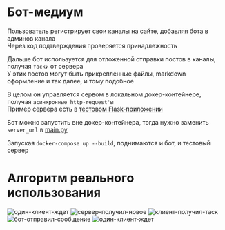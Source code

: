 # Бот-медиум  

Пользователь регистрирует свои каналы на сайте, добавляя бота в админов канала  
Через код подтверждения проверяется принадлежность  

Дальше бот используется для отложенной отправки постов в каналы, получая `таски` от сервера  
У этих постов могут быть прикрепленные файлы, markdown оформление и так далее, и тому подобное  

В целом он управляется сервом в локальном докер-контейнере, получая `асинхронные http-request'ы`  
Пример сервера есть в [тестовом Flask-приложении](test.py)

Бот можно запустить вне докер-контейнера, тогда нужно заменить `server_url` в [main.py](main.py)  

Запуская `docker-compose up --build`, поднимаются и бот, и тестовый сервер  
  
  
# Алгоритм реального использования  
![один-клиент-ждет](https://github.com/user-attachments/assets/37942649-48e8-4249-95fe-7ea5f8ac3dc7)
![сервер-получил-новое](https://github.com/user-attachments/assets/61ec0900-e11f-42ba-8a66-f84fc9a0fb5d)
![клиент-получил-таск](https://github.com/user-attachments/assets/f0e0383e-254c-476e-9531-7a5e5f488107)
![бот-отправил-сообщение](https://github.com/user-attachments/assets/fd4e8497-1efb-4024-acc1-db3acb12742c)
![один-клиент-ждет](https://github.com/user-attachments/assets/9dea1575-6021-43aa-904d-ecbebdeea806)
